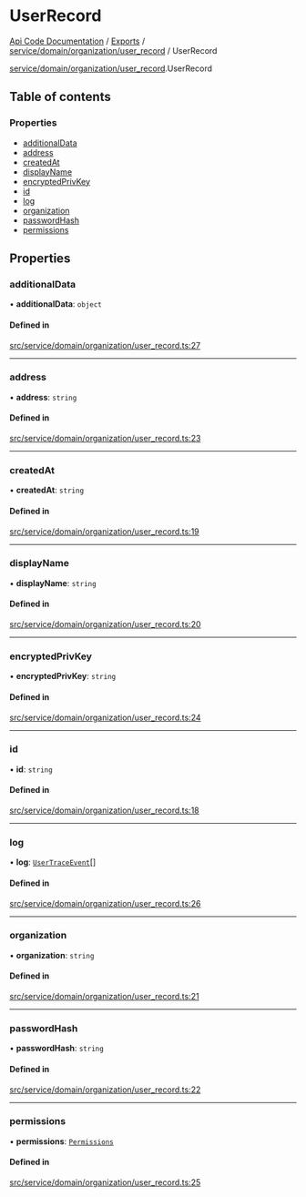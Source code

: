 # UserRecord
[Api Code Documentation](../README.md) / [Exports](../modules.md) / [service/domain/organization/user\_record](../modules/service_domain_organization_user_record.md) / UserRecord

[service/domain/organization/user\_record](../modules/service_domain_organization_user_record.md).UserRecord

## Table of contents

### Properties

- [additionalData](service_domain_organization_user_record.UserRecord.md#additionaldata)
- [address](service_domain_organization_user_record.UserRecord.md#address)
- [createdAt](service_domain_organization_user_record.UserRecord.md#createdat)
- [displayName](service_domain_organization_user_record.UserRecord.md#displayname)
- [encryptedPrivKey](service_domain_organization_user_record.UserRecord.md#encryptedprivkey)
- [id](service_domain_organization_user_record.UserRecord.md#id)
- [log](service_domain_organization_user_record.UserRecord.md#log)
- [organization](service_domain_organization_user_record.UserRecord.md#organization)
- [passwordHash](service_domain_organization_user_record.UserRecord.md#passwordhash)
- [permissions](service_domain_organization_user_record.UserRecord.md#permissions)

## Properties

### additionalData

• **additionalData**: `object`

#### Defined in

[src/service/domain/organization/user_record.ts:27](https://github.com/openkfw/TruBudget/blob/c993c60c/api/src/service/domain/organization/user_record.ts#L27)

___

### address

• **address**: `string`

#### Defined in

[src/service/domain/organization/user_record.ts:23](https://github.com/openkfw/TruBudget/blob/c993c60c/api/src/service/domain/organization/user_record.ts#L23)

___

### createdAt

• **createdAt**: `string`

#### Defined in

[src/service/domain/organization/user_record.ts:19](https://github.com/openkfw/TruBudget/blob/c993c60c/api/src/service/domain/organization/user_record.ts#L19)

___

### displayName

• **displayName**: `string`

#### Defined in

[src/service/domain/organization/user_record.ts:20](https://github.com/openkfw/TruBudget/blob/c993c60c/api/src/service/domain/organization/user_record.ts#L20)

___

### encryptedPrivKey

• **encryptedPrivKey**: `string`

#### Defined in

[src/service/domain/organization/user_record.ts:24](https://github.com/openkfw/TruBudget/blob/c993c60c/api/src/service/domain/organization/user_record.ts#L24)

___

### id

• **id**: `string`

#### Defined in

[src/service/domain/organization/user_record.ts:18](https://github.com/openkfw/TruBudget/blob/c993c60c/api/src/service/domain/organization/user_record.ts#L18)

___

### log

• **log**: [`UserTraceEvent`](service_domain_organization_user_trace_event.UserTraceEvent.md)[]

#### Defined in

[src/service/domain/organization/user_record.ts:26](https://github.com/openkfw/TruBudget/blob/c993c60c/api/src/service/domain/organization/user_record.ts#L26)

___

### organization

• **organization**: `string`

#### Defined in

[src/service/domain/organization/user_record.ts:21](https://github.com/openkfw/TruBudget/blob/c993c60c/api/src/service/domain/organization/user_record.ts#L21)

___

### passwordHash

• **passwordHash**: `string`

#### Defined in

[src/service/domain/organization/user_record.ts:22](https://github.com/openkfw/TruBudget/blob/c993c60c/api/src/service/domain/organization/user_record.ts#L22)

___

### permissions

• **permissions**: [`Permissions`](../modules/service_domain_permissions.md#permissions)

#### Defined in

[src/service/domain/organization/user_record.ts:25](https://github.com/openkfw/TruBudget/blob/c993c60c/api/src/service/domain/organization/user_record.ts#L25)
